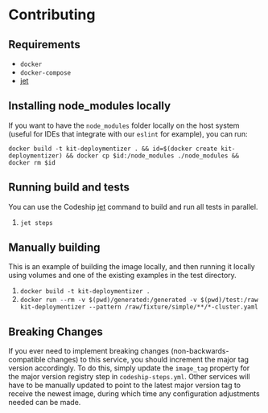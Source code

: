 # Contributing

## Requirements

- `docker`
- `docker-compose`
- [jet](https://codeship.com/documentation/docker/installation/)

## Installing node_modules locally

If you want to have the `node_modules` folder locally on the host system (useful for IDEs that integrate with our `eslint` for example), you can run:

```
docker build -t kit-deploymentizer . && id=$(docker create kit-deploymentizer) && docker cp $id:/node_modules ./node_modules && docker rm $id
```

## Running build and tests

You can use the Codeship [jet](https://codeship.com/documentation/docker/installation/) command to build and run all tests in parallel.

1. `jet steps`

## Manually building

This is an example of building the image locally, and then running it locally using volumes and one of the existing examples in the test directory.

1. `docker build -t kit-deploymentizer .`
1. `docker run --rm -v $(pwd)/generated:/generated -v $(pwd)/test:/raw kit-deploymentizer --pattern /raw/fixture/simple/**/*-cluster.yaml`

## Breaking Changes

If you ever need to implement breaking changes (non-backwards-compatible changes) to this service, you should increment the major tag version accordingly. To do this, simply update the `image_tag` property for the major version registry step in `codeship-steps.yml`. Other services will have to be manually updated to point to the latest major version tag to receive the newest image, during which time any configuration adjustments needed can be made.

